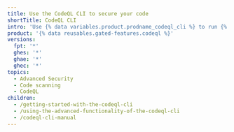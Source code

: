 ```yaml
---
title: Use the CodeQL CLI to secure your code
shortTitle: CodeQL CLI
intro: 'Use {% data variables.product.prodname_codeql_cli %} to run {% data variables.product.prodname_codeql %} analyses locally.'
product: '{% data reusables.gated-features.codeql %}'
versions:
  fpt: '*'
  ghes: '*'
  ghae: '*'
  ghec: '*'
topics:
  - Advanced Security
  - Code scanning
  - CodeQL
children:
  - /getting-started-with-the-codeql-cli
  - /using-the-advanced-functionality-of-the-codeql-cli
  - /codeql-cli-manual
---
```


